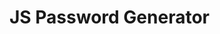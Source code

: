 # JS Password Generator

<!-- Screenshot goes here -->

<!-- Pages link goes here -->

<!-- Descriptive words for make informed ReadMeh -->